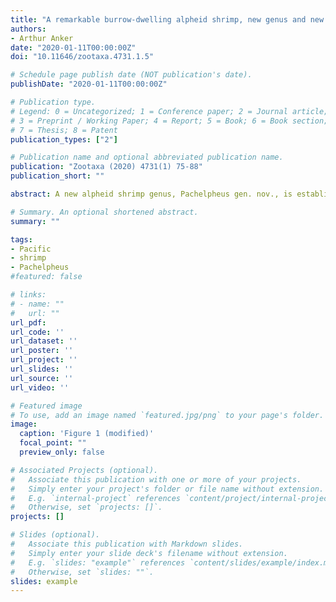 ```yaml
---
title: "A remarkable burrow-dwelling alpheid shrimp, new genus and new species, from the tropical eastern Pacific (Malacostraca: Decapoda: Caridea"
authors:
- Arthur Anker
date: "2020-01-11T00:00:00Z"
doi: "10.11646/zootaxa.4731.1.5"

# Schedule page publish date (NOT publication's date).
publishDate: "2020-01-11T00:00:00Z"

# Publication type.
# Legend: 0 = Uncategorized; 1 = Conference paper; 2 = Journal article;
# 3 = Preprint / Working Paper; 4 = Report; 5 = Book; 6 = Book section;
# 7 = Thesis; 8 = Patent
publication_types: ["2"]

# Publication name and optional abbreviated publication name.
publication: "Zootaxa (2020) 4731(1) 75-88"
publication_short: ""

abstract: A new alpheid shrimp genus, Pachelpheus gen. nov., is established to accommodate Pachelpheus pachyacanthus sp. nov., described based on two specimens from the Las Perlas Archipelago, Pacific coast of Panama. Pachelpheus pachyacanthus sp. nov. appears to be an obligate symbiont dwelling in burrows of yet unknown infaunal hosts, on shallow near-shore subtidal sand flats. The main morphological characters of Pachelpheus gen. nov. are (**1**) frontal margin of carapace with broadly rounded rostral projection, without orbital teeth; (**2**) sixth pleonite with articulated plate; (**3**) telson with two pairs of cuspidate setae dorsally, without anal tubercles; (**4**) eyes concealed in dorsal view, partly visible in lateral view; (**5**) chelipeds equal in size, symmetrical in shape, moderately enlarged, stout, carried extended; (**6**) cheliped carpus without rows of setae mesially; (**7**) cheliped fingers without snapping mechanism, each finger armed with one stout tooth; (**8**) second pereiopod carpus with five sub-articles; (**9**) third, fourth and fifth pereiopods with ischia armed with single robust cuspidate seta, meri armed with one to several unusually robust cuspidate setae; (**10**) second pleopod with appendix masculina in males only; (**11**) uropodal exopod and endopod with rows of slender spiniform setae on their distal margins; (**12**) uropodal diaeresis unusually thickened laterally, with two very stout spiniform setae; and (**13**) lateral lobe of the uropodal protopod rounded. The new genus appears to be morphologically most similar to *Jengalpheops* (Anker & Dworschak, 2007) and *Leslibetaeus* (Anker, Poddoubtchenko & Wehrtmann, 2006).

# Summary. An optional shortened abstract.
summary: ""

tags:
- Pacific
- shrimp
- Pachelpheus
#featured: false

# links:
# - name: ""
#   url: ""
url_pdf:
url_code: ''
url_dataset: ''
url_poster: ''
url_project: ''
url_slides: ''
url_source: ''
url_video: ''

# Featured image
# To use, add an image named `featured.jpg/png` to your page's folder.
image:
  caption: 'Figure 1 (modified)'
  focal_point: ""
  preview_only: false

# Associated Projects (optional).
#   Associate this publication with one or more of your projects.
#   Simply enter your project's folder or file name without extension.
#   E.g. `internal-project` references `content/project/internal-project/index.md`.
#   Otherwise, set `projects: []`.
projects: []

# Slides (optional).
#   Associate this publication with Markdown slides.
#   Simply enter your slide deck's filename without extension.
#   E.g. `slides: "example"` references `content/slides/example/index.md`.
#   Otherwise, set `slides: ""`.
slides: example
---
```



<div data-badge-type="medium-donut" data-doi="10.11646/zootaxa.4731.1.5" data-condensed="true" data-hide-no-mentions="true" class="altmetric-embed"></div> <span class="__dimensions_badge_embed__" data-doi="10.11646/zootaxa.4731.1.5" data-hide-zero-citations="true" data-legend="hover-right"></span><script async src="https://badge.dimensions.ai/badge.js" charset="utf-8"></script>
